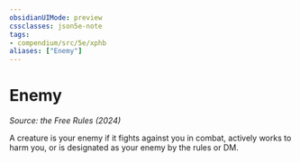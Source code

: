 ```yaml
---
obsidianUIMode: preview
cssclasses: json5e-note
tags:
- compendium/src/5e/xphb
aliases: ["Enemy"]
---
```

# Enemy
*Source: the Free Rules (2024)* 

A creature is your enemy if it fights against you in combat, actively works to harm you, or is designated as your enemy by the rules or DM.